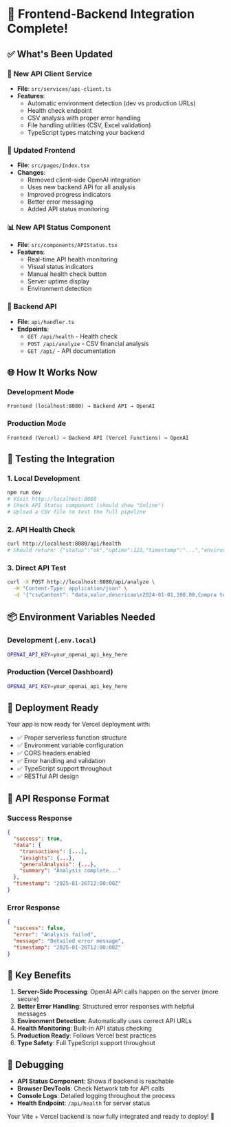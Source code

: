 # 🎉 Frontend-Backend Integration Complete!

## ✅ What's Been Updated

### 🔧 **New API Client Service**
- **File**: `src/services/api-client.ts`
- **Features**:
  - Automatic environment detection (dev vs production URLs)
  - Health check endpoint
  - CSV analysis with proper error handling
  - File handling utilities (CSV, Excel validation)
  - TypeScript types matching your backend

### 🎨 **Updated Frontend**
- **File**: `src/pages/Index.tsx`
- **Changes**:
  - Removed client-side OpenAI integration
  - Uses new backend API for all analysis
  - Improved progress indicators
  - Better error messaging
  - Added API status monitoring

### 📊 **New API Status Component**
- **File**: `src/components/APIStatus.tsx`
- **Features**:
  - Real-time API health monitoring
  - Visual status indicators
  - Manual health check button
  - Server uptime display
  - Environment detection

### 🚀 **Backend API**
- **File**: `api/handler.ts`
- **Endpoints**:
  - `GET /api/health` - Health check
  - `POST /api/analyze` - CSV financial analysis
  - `GET /api/` - API documentation

## 🌐 **How It Works Now**

### Development Mode
```
Frontend (localhost:8080) → Backend API → OpenAI
```

### Production Mode  
```
Frontend (Vercel) → Backend API (Vercel Functions) → OpenAI
```

## 🧪 **Testing the Integration**

### 1. **Local Development**
```bash
npm run dev
# Visit http://localhost:8080
# Check API Status component (should show "Online")
# Upload a CSV file to test the full pipeline
```

### 2. **API Health Check**
```bash
curl http://localhost:8080/api/health
# Should return: {"status":"ok","uptime":123,"timestamp":"...","environment":"development"}
```

### 3. **Direct API Test**
```bash
curl -X POST http://localhost:8080/api/analyze \
  -H "Content-Type: application/json" \
  -d '{"csvContent": "data,valor,descricao\n2024-01-01,100.00,Compra teste"}'
```

## 📦 **Environment Variables Needed**

### Development (`.env.local`)
```bash
OPENAI_API_KEY=your_openai_api_key_here
```

### Production (Vercel Dashboard)
```bash
OPENAI_API_KEY=your_openai_api_key_here
```

## 🚀 **Deployment Ready**

Your app is now ready for Vercel deployment with:
- ✅ Proper serverless function structure
- ✅ Environment variable configuration  
- ✅ CORS headers enabled
- ✅ Error handling and validation
- ✅ TypeScript support throughout
- ✅ RESTful API design

## 🔄 **API Response Format**

### Success Response
```json
{
  "success": true,
  "data": {
    "transactions": [...],
    "insights": {...},
    "generalAnalysis": {...},
    "summary": "Analysis complete..."
  },
  "timestamp": "2025-01-26T12:00:00Z"
}
```

### Error Response
```json
{
  "success": false,
  "error": "Analysis failed",
  "message": "Detailed error message",
  "timestamp": "2025-01-26T12:00:00Z"
}
```

## 🎯 **Key Benefits**

1. **Server-Side Processing**: OpenAI API calls happen on the server (more secure)
2. **Better Error Handling**: Structured error responses with helpful messages
3. **Environment Detection**: Automatically uses correct API URLs
4. **Health Monitoring**: Built-in API status checking
5. **Production Ready**: Follows Vercel best practices
6. **Type Safety**: Full TypeScript support throughout

## 🐛 **Debugging**

- **API Status Component**: Shows if backend is reachable
- **Browser DevTools**: Check Network tab for API calls
- **Console Logs**: Detailed logging throughout the process
- **Health Endpoint**: `/api/health` for server status

Your Vite + Vercel backend is now fully integrated and ready to deploy! 🎉
